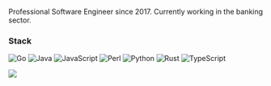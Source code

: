 Professional Software Engineer since 2017. Currently working in the banking sector.

### Stack
<p algin="left">
<img alt="Go" src="https://img.shields.io/badge/go-%23000000.svg?style=for-the-badge&logo=go&color=blue"/>
<img alt="Java" src="https://img.shields.io/badge/java-%23ED8B00.svg?style=for-the-badge&logo=java"/>
<img alt="JavaScript" src="https://img.shields.io/badge/javascript-%23323330.svg?style=for-the-badge&logo=javascript"/>
<img alt="Perl" src="https://img.shields.io/badge/perl-%2339457E.svg?style=for-the-badge&logo=perl&logoColor"/>
<img alt="Python" src="https://img.shields.io/badge/python-%2314354C.svg?style=for-the-badge&logo=python&logoColor"/>
<img alt="Rust" src="https://img.shields.io/badge/rust-%23000000.svg?style=for-the-badge&logo=rust"/>
<img alt="TypeScript" src="https://img.shields.io/badge/typescript-%23007ACC.svg?style=for-the-badge&logo=typescript&logoColor=white"/>

![](https://komarev.com/ghpvc/?username=80-am)
